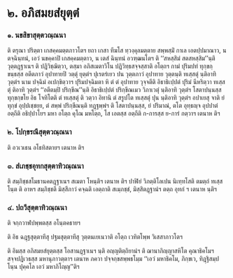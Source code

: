 <h1>๒. อภิสมยสํยุตฺตํ</h1>
<h3>๑. นขสิขาสุตฺตวณฺณนา</h3>
<p> ติ   ตรุณา ปริตฺตา เกสคฺคมตฺตภาวโตฯ ยถา เกสา ทีฆโส ทฺวงฺคุลมตฺตาย สพฺพสฺมิํ กาเล เอตปฺปมาณาว, น ตจฺฉินฺทนํ, เอวํ นขคฺคาปิ เกสคฺคมตฺตาว, น เตสํ ฉินฺทนํ อวฑฺฒนโตฯ ติ ‘‘สหสฺสิมํ สตสหสฺสิม’’นฺติ วุตฺตฎฺฐาเนฯ ติ ปฎิวิชฺฌิตฺวา, ตสฺมา อภิสเมตาวิโน ปฎิวิทฺธสจฺจสฺสาติ อโตฺถฯ กามํ ปุริมปทํ ทุกฺขกฺขนฺธสฺส อตีตภาวํ อุปาทายปิ วตฺตุํ ยุตฺตํฯ ปุเรตรํเยว ปน วุตฺตภาวํ อุปาทาย วุตฺตนฺติ ทเสฺสตุํ นฺติอาทิ วุตฺตํฯ  นาม ปจฺฉิมํ อเปกฺขิตฺวาฯ ปุริมปจฺฉิมตา หิ ตํ ตํ อุปาทาย วุจฺจตีติ อิธาธิเปฺปตํ ปุริมํ นีหริตฺวา ทเสฺสตุํ ติอาทิ วุตฺตํฯ ‘‘อตีตมฺปิ ปริกฺขีณ’’นฺติ อิธาธิเปฺปตํ ปริกฺขีณเมว วิภาเวตุํ นฺติอาทิ วุตฺตํฯ โสตาปนฺนสฺส ทุกฺขกฺขโย อิธ โจทิโตติ ตํ ทเสฺสตุํ ติ วตฺวา อิทานิ ตํ สรูปโต ทเสฺสตุํ ปุน นฺติอาทิ วุตฺตํฯ  อปาเยสุ จาติ ยํ ทุกฺขํ อุปฺปเชฺชยฺย, ตํ สพฺพํ ปริกฺขีณนฺติ ทฎฺฐพฺพํฯ ติ โสตาปนฺนสฺส, ยํ ปริมาณํ, ตโต อุทฺธญฺจ อุปปาตํ อตฺถีติ อธิปฺปาโยฯ มหา อโตฺถ คุโณ มหโตฺถ, โส เอตสฺส อตฺถีติ  ก-การสฺส ย-การํ กตฺวาฯ เตนาห ติฯ</p>

</p>


<h3>๒. โปกฺขรณีสุตฺตวณฺณนา</h3>
<p> ติ อวเวเธน อโธทิสตายฯ เตนาห ติฯ</p>

</p>


<h3>๓. สํเภชฺชอุทกสุตฺตาทิวณฺณนา</h3>
<p> ติ   สมฺภิชฺชสโมธานคตฎฺฐาเนฯ  สเมตา โหนฺติฯ เตนาห ติฯ ปาฬิยํ วิภตฺติโลเปน นิเทฺทโสติ ตมตฺถํ ทเสฺสโนฺต ติ อาหฯ สมฺภิชฺชติ มิสฺสีภาวํ คจฺฉติ เอตฺถาติ สเมฺภชฺชํ, มิสฺสิตฎฺฐานํฯ ตตฺถ อุทกํ ฯ เตนาห นฺติฯ</p>

</p>


<h3>๔. ปถวีสุตฺตาทิวณฺณนา</h3>
<p> ติ จกฺกวาฬปพฺพตสฺส อโนฺตคธายฯ</p>


<p>ติ อิธ ฉฎฺฐสุตฺตาทีสุ ปฐมสุตฺตาทีสุ วุตฺตนเยเนวาติ อโตฺถ เวทิตโพฺพ วิเสสาภาวโตฯ</p>


<p>ติ อิมสฺส อภิสมยสํยุตฺตสฺส โอสานฎฺฐาเนฯ นฺติ อญฺญติตฺถิยานํฯ ติ ฌานาภิญฺญาสหิโต คุณาธิคโมฯ  สจฺจปฎิเวธสฺส มหานุภาวตฺตาฯ เตนาห ภควา ปจฺจกฺขสพฺพธโมฺม ‘‘เอวํ มหาธิคโม, ภิกฺขเว, ทิฎฺฐิสมฺปโนฺน ปุคฺคโล เอวํ มหาภิโญฺญ’’ติฯ</p>

</p>

</p>

</p>





